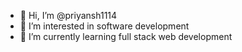 - 👋 Hi, I’m @priyansh1114
- 👀 I’m interested in software development
- 🌱 I’m currently learning full stack web development


<!---
priyansh1114/priyansh1114 is a ✨ special ✨ repository because its `README.md` (this file) appears on your GitHub profile.
You can click the Preview link to take a look at your changes.
--->
